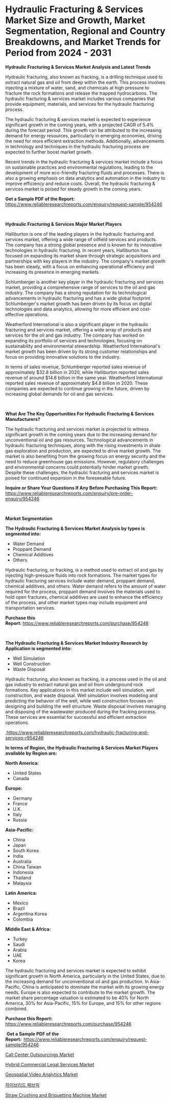 <p><h1>Hydraulic Fracturing & Services Market Size and Growth, Market Segmentation, Regional and Country Breakdowns, and Market Trends for Period from 2024 -  2031</h1></p><p><strong>Hydraulic Fracturing & Services Market Analysis and Latest Trends</strong></p>
<p><p>Hydraulic fracturing, also known as fracking, is a drilling technique used to extract natural gas and oil from deep within the earth. This process involves injecting a mixture of water, sand, and chemicals at high pressure to fracture the rock formations and release the trapped hydrocarbons. The hydraulic fracturing & services market includes various companies that provide equipment, materials, and services for the hydraulic fracturing process.</p><p>The hydraulic fracturing & services market is expected to experience significant growth in the coming years, with a projected CAGR of 5.4% during the forecast period. This growth can be attributed to the increasing demand for energy resources, particularly in emerging economies, driving the need for more efficient extraction methods. Additionally, advancements in technology and techniques in the hydraulic fracturing process are expected to further boost market growth.</p><p>Recent trends in the hydraulic fracturing & services market include a focus on sustainable practices and environmental regulations, leading to the development of more eco-friendly fracturing fluids and processes. There is also a growing emphasis on data analytics and automation in the industry to improve efficiency and reduce costs. Overall, the hydraulic fracturing & services market is poised for steady growth in the coming years.</p></p>
<p><strong>Get a Sample PDF of the Report:&nbsp;</strong> <a href="https://www.reliableresearchreports.com/enquiry/request-sample/954246">https://www.reliableresearchreports.com/enquiry/request-sample/954246</a></p>
<p>&nbsp;</p>
<p><strong>Hydraulic Fracturing & Services Major Market Players</strong></p>
<p><p>Halliburton is one of the leading players in the hydraulic fracturing and services market, offering a wide range of oilfield services and products. The company has a strong global presence and is known for its innovative technologies in hydraulic fracturing. In recent years, Halliburton has focused on expanding its market share through strategic acquisitions and partnerships with key players in the industry. The company's market growth has been steady, with a focus on enhancing operational efficiency and increasing its presence in emerging markets.</p><p>Schlumberger is another key player in the hydraulic fracturing and services market, providing a comprehensive range of services to the oil and gas industry. The company has a strong reputation for its technological advancements in hydraulic fracturing and has a wide global footprint. Schlumberger's market growth has been driven by its focus on digital technologies and data analytics, allowing for more efficient and cost-effective operations.</p><p>Weatherford International is also a significant player in the hydraulic fracturing and services market, offering a wide array of products and services for the oil and gas industry. The company has worked on expanding its portfolio of services and technologies, focusing on sustainability and environmental stewardship. Weatherford International's market growth has been driven by its strong customer relationships and focus on providing innovative solutions to the industry.</p><p>In terms of sales revenue, Schlumberger reported sales revenue of approximately $32.8 billion in 2020, while Halliburton reported sales revenue of around $14.6 billion in the same year. Weatherford International reported sales revenue of approximately $4.8 billion in 2020. These companies are expected to continue growing in the future, driven by increasing global demands for oil and gas services.</p></p>
<p>&nbsp;</p>
<p><strong>What Are The Key Opportunities For Hydraulic Fracturing & Services Manufacturers?</strong></p>
<p><p>The hydraulic fracturing and services market is projected to witness significant growth in the coming years due to the increasing demand for unconventional oil and gas resources. Technological advancements in hydraulic fracturing techniques, along with the rising investments in shale gas exploration and production, are expected to drive market growth. The market is also benefiting from the growing focus on energy security and the need to reduce greenhouse gas emissions. However, regulatory challenges and environmental concerns could potentially hinder market growth. Despite these challenges, the hydraulic fracturing and services market is poised for continued expansion in the foreseeable future.</p></p>
<p><strong>Inquire or Share Your Questions If Any Before Purchasing This Report:</strong> <a href="https://www.reliableresearchreports.com/enquiry/pre-order-enquiry/954246">https://www.reliableresearchreports.com/enquiry/pre-order-enquiry/954246</a></p>
<p>&nbsp;</p>
<p><strong>Market Segmentation</strong></p>
<p><strong>The Hydraulic Fracturing & Services Market Analysis by types is segmented into:</strong></p>
<p><ul><li>Water Demand</li><li>Proppant Demand</li><li>Chemical Additives</li><li>Others</li></ul></p>
<p><p>Hydraulic fracturing, or fracking, is a method used to extract oil and gas by injecting high-pressure fluids into rock formations. The market types for hydraulic fracturing services include water demand, proppant demand, chemical additives, and others. Water demand refers to the amount of water required for the process, proppant demand involves the materials used to hold open fractures, chemical additives are used to enhance the efficiency of the process, and other market types may include equipment and transportation services.</p></p>
<p><strong>Purchase this Report:&nbsp;</strong><a href="https://www.reliableresearchreports.com/purchase/954246">https://www.reliableresearchreports.com/purchase/954246</a></p>
<p>&nbsp;</p>
<p><strong>The Hydraulic Fracturing & Services Market Industry Research by Application is segmented into:</strong></p>
<p><ul><li>Well Simulation</li><li>Well Construction</li><li>Waste Disposal</li></ul></p>
<p><p>Hydraulic fracturing, also known as fracking, is a process used in the oil and gas industry to extract natural gas and oil from underground rock formations. Key applications in this market include well simulation, well construction, and waste disposal. Well simulation involves modeling and predicting the behavior of the well, while well construction focuses on designing and building the well structure. Waste disposal involves managing and disposing of the wastewater produced during the fracking process. These services are essential for successful and efficient extraction operations.</p></p>
<p><a href="https://www.reliableresearchreports.com/hydraulic-fracturing-and-services-r954246">&nbsp;https://www.reliableresearchreports.com/hydraulic-fracturing-and-services-r954246</a></p>
<p><strong>In terms of Region, the Hydraulic Fracturing & Services Market Players available by Region are:</strong></p>
<p>
    <p> <strong> North America: </strong>
        <ul>
            <li>United States</li>
            <li>Canada</li>
        </ul>
        </p> 
    <p> <strong> Europe: </strong>
        <ul>
            <li>Germany</li>
            <li>France</li>
            <li>U.K.</li>
            <li>Italy</li>
            <li>Russia</li>
        </ul>
        </p> 
    <p> <strong> Asia-Pacific: </strong>
        <ul>
            <li>China</li>
            <li>Japan</li>
            <li>South Korea</li>
            <li>India</li>
            <li>Australia</li>
            <li>China Taiwan</li>
            <li>Indonesia</li>
            <li>Thailand</li>
            <li>Malaysia</li>
        </ul>
        </p> 
    <p> <strong> Latin America: </strong>
        <ul>
            <li>Mexico</li>
            <li>Brazil</li>
            <li>Argentina Korea</li>
            <li>Colombia</li>
        </ul>
        </p> 
    <p> <strong> Middle East & Africa: </strong>
        <ul>
            <li>Turkey</li>
            <li>Saudi</li>
            <li>Arabia</li>
            <li>UAE</li>
            <li>Korea</li>
        </ul>
    </p>
    </p>
<p><p>The hydraulic fracturing and services market is expected to exhibit significant growth in North America, particularly in the United States, due to the increasing demand for unconventional oil and gas production. In Asia-Pacific, China is anticipated to dominate the market with its growing energy needs. Europe is also expected to contribute to the market growth. The market share percentage valuation is estimated to be 40% for North America, 30% for Asia-Pacific, 15% for Europe, and 15% for other regions combined.</p></p>
<p><strong>Purchase this Report: </strong><a href="https://www.reliableresearchreports.com/purchase/954246">https://www.reliableresearchreports.com/purchase/954246</a></p>
<p>&nbsp;<strong>Get a Sample PDF of the Report:&nbsp;&nbsp;</strong><a href="https://www.reliableresearchreports.com/enquiry/request-sample/954246">https://www.reliableresearchreports.com/enquiry/request-sample/954246</a></p>
<p><strong></strong></p>
<p><p><a href="https://github.com/susanjprice2023/Market-Research-Report-List-1/blob/main/call-center-outsourcings-market.md">Call Center Outsourcings Market</a></p><p><a href="https://github.com/ElmoRunolfsson2023/Market-Research-Report-List-1/blob/main/hybrid-commercial-legal-services-market.md">Hybrid Commercial Legal Services Market</a></p><p><a href="https://www.linkedin.com/pulse/geospatial-video-analytics-market-size-cagr-trends-2024-2030-ruryf">Geospatial Video Analytics Market</a></p><p><a href="https://medium.com/@daveblock56/%ED%95%98%EC%9D%B4%EB%B8%8C%EB%A6%AC%EB%93%9C-%EC%9B%90%EB%8B%A8-%EC%8B%9C%EC%9E%A5-%EC%A0%84%EB%A7%9D-%EC%82%B0%EC%97%85-%EA%B0%9C%EC%9A%94-%EB%B0%8F-%EC%98%88%EC%B8%A1-2024%EB%85%84%EB%B6%80%ED%84%B0-2031%EB%85%84%EA%B9%8C%EC%A7%80-ed08741c7b3f">하이브리드 패브릭</a></p><p><a href="https://www.linkedin.com/pulse/straw-crushing-briquetting-machine-market-size-reveals-best-marketing-bd6uf">Straw Crushing and Briquetting Machine Market</a></p></p>